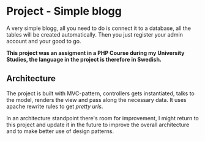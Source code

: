 # Project - Simple blogg

A very simple blogg, all you need to do is connect it to a database, all the tables will be created automatically. Then you just register your admin account and your good to go.

__This project was an assigment in a PHP Course during my University Studies, the language in the project is therefore in Swedish.__


## Architecture

The project is built with MVC-pattern, controllers gets instantiated, talks to the model, renders the view and pass along the necessary data. It uses apache rewrite rules to get _pretty urls_.

In an architecture standpoint there's room for improvement, I might return to this project and update it in the future to improve the overall architecture and to make better use of design patterns.